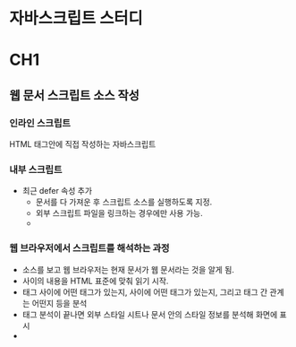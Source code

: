 # 자바스크립트 스터디
# CH1
## 웹 문서 스크립트 소스 작성
### 인라인 스크립트
 HTML 태그안에 직접 작성하는 자바스크립트

### 내부 스크립트
 <script>태그 사용. 웹 문서 모든 위치에 위치할 수 있음. <script> 소스는 웹 요소를 모두 로딩한 후에 삽입되어야 함. 대부분의 경우 </body> 태그 직전에 자바스크립트 소스를 삽입 

### 인라인 스크립트와 내부 스크립트 소스의 단점
 HTML 태그와 자바스크립트 소스가 함께 뒤섞여 있어서 웹 문서의 소스가 복잡해짐. 반복도 생김. 

### 외부 스크립트 파일 링크하기
 웹 문서에 직접 자바스크립트 소스가 드러나지 않아 웹 문서 소스를 훨씬 깔끔히 유지. 외부 스크립트 파일도 </body> 태그 앞에 추가해 웹 문서 요소를 모두 가져온 후 실행.
- 기본형
  - <script src="스크립트 파일 경로"></script>
- 최근 defer 속성 추가
  - 문서를 다 가져운 후 스크립트 소스를 실행하도록 지정. 
  - 외부 스크립트 파일을 링크하는 경우에만 사용 가능.
  - <sciprt defer src="스크립트 파일 경로"></script>

### 웹 브라우저에서 스크립트를 해석하는 과정
- <!DOCTYPE html> 소스를 보고 웹 브라우저는 현재 문서가 웹 문서라는 것을 알게 됨.
- <html></html> 사이의 내용을 HTML 표준에 맞춰 읽기 시작.
- <head></head> 태그 사이에 어떤 태그가 있는지, <body></body> 사이에 어떤 태그가 있는지, 그리고 태그 간 관계는 어떤지 등을 분석
- 태그 분석이 끝나면 외부 스타일 시트나 문서 안의 스타일 정보를 분석해 화면에 표시
- <script> 태그를 만나면 자바스크립트 해석기로 스크립트 소스를 넘김. 
- 스크립트 파일 실행

# CH2 변수와 자료형
## 입출력 방법


